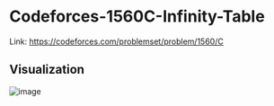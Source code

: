 # Codeforces-1560C-Infinity-Table
Link: https://codeforces.com/problemset/problem/1560/C
## Visualization
![image](https://user-images.githubusercontent.com/51401355/130320277-beb7780c-c956-4bea-9cc5-b74c48e5f149.png)
